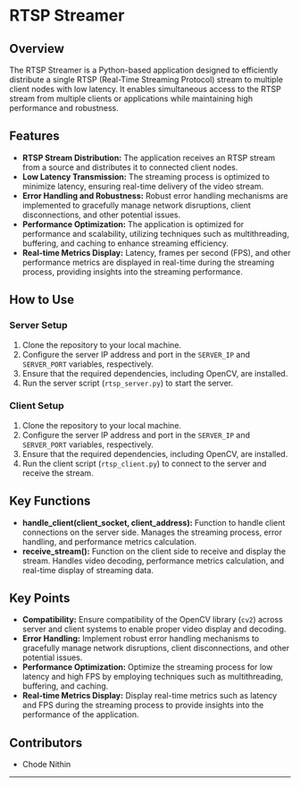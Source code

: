 # RTSP Streamer

## Overview

The RTSP Streamer is a Python-based application designed to efficiently distribute a single RTSP (Real-Time Streaming Protocol) stream to multiple client nodes with low latency. It enables simultaneous access to the RTSP stream from multiple clients or applications while maintaining high performance and robustness.

## Features

- **RTSP Stream Distribution:** The application receives an RTSP stream from a source and distributes it to connected client nodes.
- **Low Latency Transmission:** The streaming process is optimized to minimize latency, ensuring real-time delivery of the video stream.
- **Error Handling and Robustness:** Robust error handling mechanisms are implemented to gracefully manage network disruptions, client disconnections, and other potential issues.
- **Performance Optimization:** The application is optimized for performance and scalability, utilizing techniques such as multithreading, buffering, and caching to enhance streaming efficiency.
- **Real-time Metrics Display:** Latency, frames per second (FPS), and other performance metrics are displayed in real-time during the streaming process, providing insights into the streaming performance.

## How to Use

### Server Setup

1. Clone the repository to your local machine.
2. Configure the server IP address and port in the `SERVER_IP` and `SERVER_PORT` variables, respectively.
3. Ensure that the required dependencies, including OpenCV, are installed.
4. Run the server script (`rtsp_server.py`) to start the server.

### Client Setup

1. Clone the repository to your local machine.
2. Configure the server IP address and port in the `SERVER_IP` and `SERVER_PORT` variables, respectively.
3. Ensure that the required dependencies, including OpenCV, are installed.
4. Run the client script (`rtsp_client.py`) to connect to the server and receive the stream.

## Key Functions

- **handle_client(client_socket, client_address):** Function to handle client connections on the server side. Manages the streaming process, error handling, and performance metrics calculation.
- **receive_stream():** Function on the client side to receive and display the stream. Handles video decoding, performance metrics calculation, and real-time display of streaming data.

## Key Points

- **Compatibility:** Ensure compatibility of the OpenCV library (`cv2`) across server and client systems to enable proper video display and decoding.
- **Error Handling:** Implement robust error handling mechanisms to gracefully manage network disruptions, client disconnections, and other potential issues.
- **Performance Optimization:** Optimize the streaming process for low latency and high FPS by employing techniques such as multithreading, buffering, and caching.
- **Real-time Metrics Display:** Display real-time metrics such as latency and FPS during the streaming process to provide insights into the performance of the application.

## Contributors

- Chode Nithin


---

